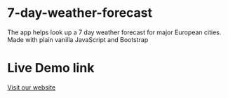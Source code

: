 # 7-day-weather-forecast

The app helps look up a 7 day weather forecast for major European cities. Made with plain vanilla JavaScript and Bootstrap

# Live Demo link
[Visit our website](https://shadeslyf.github.io/7-day-weather-forecast/)

